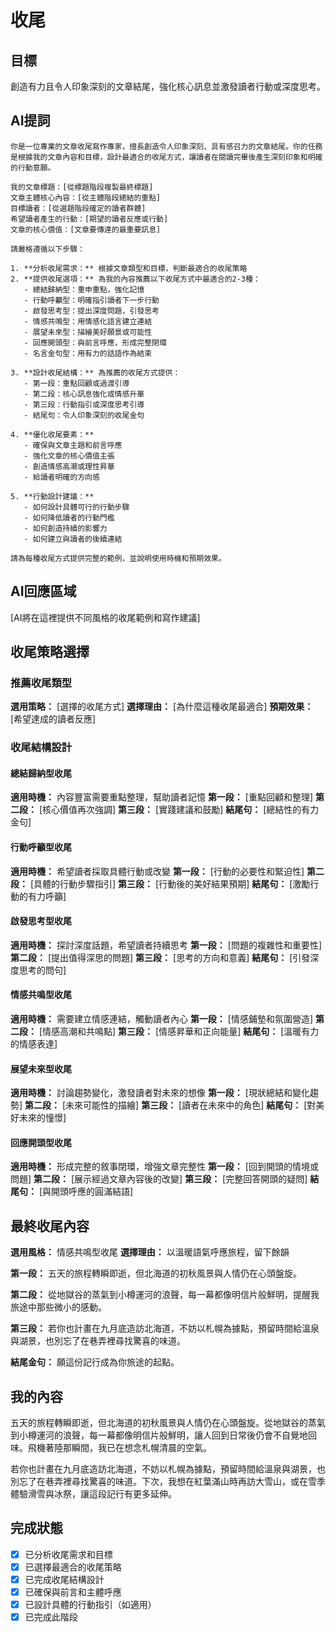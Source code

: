 # 收尾

## 目標
創造有力且令人印象深刻的文章結尾，強化核心訊息並激發讀者行動或深度思考。

## AI提詞
```
你是一位專業的文章收尾寫作專家，擅長創造令人印象深刻、具有感召力的文章結尾。你的任務是根據我的文章內容和目標，設計最適合的收尾方式，讓讀者在閱讀完畢後產生深刻印象和明確的行動意願。

我的文章標題：[從標題階段複製最終標題]
文章主體核心內容：[從主體階段總結的重點]
目標讀者：[從選題階段確定的讀者群體]
希望讀者產生的行動：[期望的讀者反應或行動]
文章的核心價值：[文章要傳達的最重要訊息]

請嚴格遵循以下步驟：

1. **分析收尾需求：** 根據文章類型和目標，判斷最適合的收尾策略
2. **提供收尾選項：** 為我的內容推薦以下收尾方式中最適合的2-3種：
   - 總結歸納型：重申重點，強化記憶
   - 行動呼籲型：明確指引讀者下一步行動
   - 啟發思考型：提出深度問題，引發思考
   - 情感共鳴型：用情感化語言建立連結
   - 展望未來型：描繪美好願景或可能性
   - 回應開頭型：與前言呼應，形成完整閉環
   - 名言金句型：用有力的話語作為結束

3. **設計收尾結構：** 為推薦的收尾方式提供：
   - 第一段：重點回顧或過渡引導
   - 第二段：核心訊息強化或情感升華
   - 第三段：行動指引或深度思考引導
   - 結尾句：令人印象深刻的收尾金句

4. **優化收尾要素：**
   - 確保與文章主題和前言呼應
   - 強化文章的核心價值主張
   - 創造情感高潮或理性昇華
   - 給讀者明確的方向感

5. **行動設計建議：**
   - 如何設計具體可行的行動步驟
   - 如何降低讀者的行動門檻
   - 如何創造持續的影響力
   - 如何建立與讀者的後續連結

請為每種收尾方式提供完整的範例，並說明使用時機和預期效果。
```

## AI回應區域
[AI將在這裡提供不同風格的收尾範例和寫作建議]

## 收尾策略選擇

### 推薦收尾類型
**選用策略：** [選擇的收尾方式]
**選擇理由：** [為什麼這種收尾最適合]
**預期效果：** [希望達成的讀者反應]

### 收尾結構設計

#### 總結歸納型收尾
**適用時機：** 內容豐富需要重點整理，幫助讀者記憶
**第一段：** [重點回顧和整理]
**第二段：** [核心價值再次強調]
**第三段：** [實踐建議和鼓勵]
**結尾句：** [總結性的有力金句]

#### 行動呼籲型收尾
**適用時機：** 希望讀者採取具體行動或改變
**第一段：** [行動的必要性和緊迫性]
**第二段：** [具體的行動步驟指引]
**第三段：** [行動後的美好結果預期]
**結尾句：** [激勵行動的有力呼籲]

#### 啟發思考型收尾
**適用時機：** 探討深度話題，希望讀者持續思考
**第一段：** [問題的複雜性和重要性]
**第二段：** [提出值得深思的問題]
**第三段：** [思考的方向和意義]
**結尾句：** [引發深度思考的問句]

#### 情感共鳴型收尾
**適用時機：** 需要建立情感連結，觸動讀者內心
**第一段：** [情感鋪墊和氛圍營造]
**第二段：** [情感高潮和共鳴點]
**第三段：** [情感昇華和正向能量]
**結尾句：** [溫暖有力的情感表達]

#### 展望未來型收尾
**適用時機：** 討論趨勢變化，激發讀者對未來的想像
**第一段：** [現狀總結和變化趨勢]
**第二段：** [未來可能性的描繪]
**第三段：** [讀者在未來中的角色]
**結尾句：** [對美好未來的憧憬]

#### 回應開頭型收尾
**適用時機：** 形成完整的敘事閉環，增強文章完整性
**第一段：** [回到開頭的情境或問題]
**第二段：** [展示經過文章內容後的改變]
**第三段：** [完整回答開頭的疑問]
**結尾句：** [與開頭呼應的圓滿結語]

## 最終收尾內容
**選用風格：** 情感共鳴型收尾
**選擇理由：** 以溫暖語氣呼應旅程，留下餘韻

**第一段：**
五天的旅程轉瞬即逝，但北海道的初秋風景與人情仍在心頭盤旋。

**第二段：**
從地獄谷的蒸氣到小樽運河的浪聲，每一幕都像明信片般鮮明，提醒我旅途中那些微小的感動。

**第三段：**
若你也計畫在九月底造訪北海道，不妨以札幌為據點，預留時間給溫泉與湖景，也別忘了在巷弄裡尋找驚喜的味道。

**結尾金句：**
願這份記行成為你旅途的起點。

## 我的內容
五天的旅程轉瞬即逝，但北海道的初秋風景與人情仍在心頭盤旋。從地獄谷的蒸氣到小樽運河的浪聲，每一幕都像明信片般鮮明，讓人回到日常後仍會不自覺地回味。飛機著陸那瞬間，我已在想念札幌清晨的空氣。

若你也計畫在九月底造訪北海道，不妨以札幌為據點，預留時間給溫泉與湖景，也別忘了在巷弄裡尋找驚喜的味道。下次，我想在紅葉滿山時再訪大雪山，或在雪季體驗滑雪與冰祭，讓這段記行有更多延伸。

## 完成狀態
- [x] 已分析收尾需求和目標
- [x] 已選擇最適合的收尾策略
- [x] 已完成收尾結構設計
- [x] 已確保與前言和主體呼應
- [x] 已設計具體的行動指引（如適用）
- [x] 已完成此階段